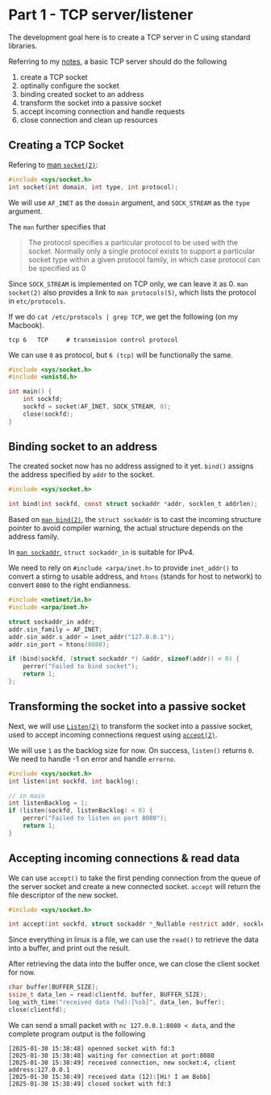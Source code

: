 # Part 1 - TCP server/listener
The development goal here is to create a TCP server in C using standard libraries.

Referring to my [notes](https://isbobby.github.io/fundamentals/tcp_connection_management.html), a basic TCP server should do the following

1. create a TCP socket
2. optinally configure the socket 
3. binding created socket to an address
4. transform the socket into a passive socket 
5. accept incoming connection and handle requests
6. close connection and clean up resources

## Creating a TCP Socket
Refering to [man `socket(2)`](https://man7.org/linux/man-pages/man2/socket.2.html):
```c
#include <sys/socket.h>
int socket(int domain, int type, int protocol);
```

We will use `AF_INET` as the `domain` argument, and `SOCK_STREAM` as the `type` argument. 

The `man` further specifies that

>  The protocol specifies a particular protocol to be used with the socket. Normally only a single protocol exists to support a particular socket type within a given protocol family, in which case protocol can be specified as 0

Since `SOCK_STREAM` is implemented on TCP only, we can leave it as 0. `man socket(2)` also provides a link to `man protocols(5)`, which lists the protocol in `etc/protocols`.

If we do `cat /etc/protocols | grep TCP`, we get the following (on my Macbook).
```
tcp	6	TCP		# transmission control protocol
```
We can use `0` as protocol, but `6 (tcp)` will be functionally the same.
```c
#include <sys/socket.h>
#include <unistd.h>

int main() {
    int sockfd;
    sockfd = socket(AF_INET, SOCK_STREAM, 0);
    close(sockfd);
}
```
## Binding socket to an address
The created socket now has no address assigned to it yet. `bind()` assigns the address specified by `addr` to the socket.

```c
#include <sys/socket.h>

int bind(int sockfd, const struct sockaddr *addr, socklen_t addrlen);
```

Based on [`man bind(2)`](https://man7.org/linux/man-pages/man2/bind.2.html), the `struct sockaddr` is to cast the incoming structure pointer to avoid compiler warning, the actual structure depends on the address family. 

In [`man sockaddr`](https://man7.org/linux/man-pages/man3/sockaddr.3type.html), `struct sockaddr_in` is suitable for IPv4.

We need to rely on `#include <arpa/inet.h>` to provide `inet_addr()` to convert a stirng to usable address, and `htons` (stands for host to network) to convert `8080` to the right endianness.

```c
#include <netinet/in.h>
#include <arpa/inet.h>

struct sockaddr_in addr;
addr.sin_family = AF_INET;
addr.sin_addr.s_addr = inet_addr("127.0.0.1");
addr.sin_port = htons(8080); 

if (bind(sockfd, (struct sockaddr *) &addr, sizeof(addr)) < 0) {
    perror("Failed to bind socket");
    return 1;
};
```

## Transforming the socket into a passive socket
Next, we will use [`Listen(2)`](https://man7.org/linux/man-pages/man2/listen.2.html) to transform the socket into a passive socket, used to accept incoming connections request using [`accept(2)`](https://man7.org/linux/man-pages/man2/accept.2.html). 

We will use `1` as the backlog size for now. On success, `listen()` returns `0`. We need to handle -1 on error and handle `errorno`.

```c
#include <sys/socket.h>
int listen(int sockfd, int backlog);

// in main
int listenBacklog = 1;
if (listen(sockfd, listenBacklog) < 0) {
    perror("Failed to listen on port 8080");
    return 1;
}
```

## Accepting incoming connections & read data
We can use `accept()` to take the first pending connection from the queue of the server socket and create a new connected socket. `accept` will return the file descriptor of the new socket.

```c
#include <sys/socket.h>

int accept(int sockfd, struct sockaddr *_Nullable restrict addr, socklen_t *_Nullable restrict addrlen);
```

Since everything in linux is a file, we can use the `read()` to retrieve the data into a buffer, and print out the result.

After retrieving the data into the buffer once, we can close the client socket for now.

```c
char buffer[BUFFER_SIZE];
ssize_t data_len = read(clientfd, buffer, BUFFER_SIZE);
log_with_time("received data (%d):[%sb]", data_len, buffer);
close(clientfd);
```

We can send a small packet with `nc 127.0.0.1:8080 < data`, and the complete program output is the following
```
[2025-01-30 15:38:48] openned socket with fd:3
[2025-01-30 15:38:48] waiting for connection at port:8080
[2025-01-30 15:38:49] received connection, new socket:4, client address:127.0.0.1
[2025-01-30 15:38:49] received data (12):[Hi! I am Bobb]
[2025-01-30 15:38:49] closed socket with fd:3
```
